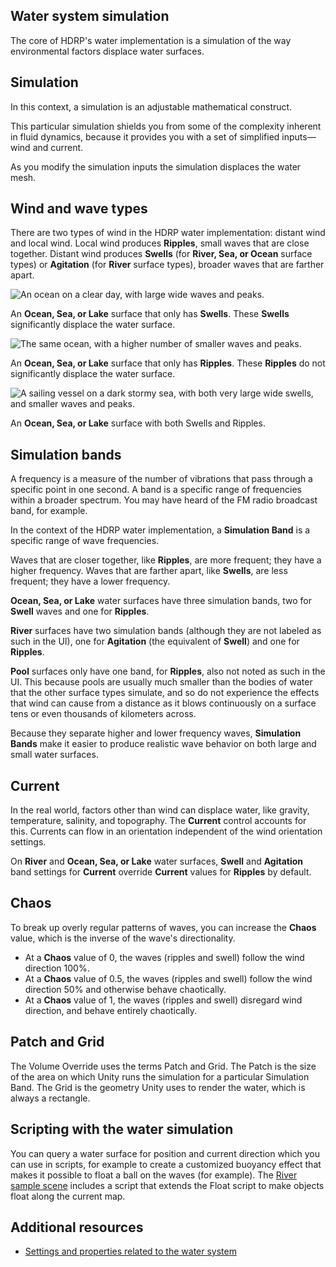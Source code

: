 ## Water system simulation
The core of HDRP's water implementation is a simulation of the way environmental factors displace water surfaces.

## Simulation
In this context, a simulation is an adjustable mathematical construct.

This particular simulation shields you from some of the complexity inherent in fluid dynamics, because it provides you with a set of simplified inputs&mdash;wind and current.

As you modify the simulation inputs the simulation displaces the water mesh.

## Wind and wave types
There are two types of wind in the HDRP water implementation: distant wind and local wind. Local wind produces **Ripples**, small waves that are close together. Distant wind produces **Swells** (for **River, Sea, or Ocean** surface types) or **Agitation** (for **River** surface types), broader waves that are farther apart.

![An ocean on a clear day, with large wide waves and peaks.](Images/watersystem-OceanSwellOnly.png)

An **Ocean, Sea, or Lake** surface that only has **Swells**. These **Swells** significantly displace the water surface.

![The same ocean, with a higher number of smaller waves and peaks.](Images/watersystem-OceanRipplesOnly.png)

An **Ocean, Sea, or Lake** surface that only has **Ripples**. These **Ripples** do not significantly displace the water surface.

![A sailing vessel on a dark stormy sea, with both very large wide swells, and smaller waves and peaks.](Images/watersystem-StormySea.png)

An **Ocean, Sea, or Lake** surface with both Swells and Ripples.

## Simulation bands
A frequency is a measure of the number of vibrations that pass through a specific point in one second. A band is a specific range of frequencies within a broader spectrum. You may have heard of the FM radio broadcast band, for example.

In the context of the HDRP water implementation, a **Simulation Band** is a specific range of wave frequencies.

Waves that are closer together, like **Ripples**, are more frequent; they have a higher frequency. Waves that are farther apart, like **Swells**, are less frequent; they have a lower frequency.

**Ocean, Sea, or Lake** water surfaces have three simulation bands, two for **Swell** waves and one for **Ripples**.

**River** surfaces have two simulation bands (although they are not labeled as such in the UI), one for **Agitation** (the equivalent of **Swell**) and one for **Ripples**.

**Pool** surfaces only have one band, for **Ripples**, also not noted as such in the UI. This because pools are usually much smaller than the bodies of water that the other surface types simulate, and so do not experience the effects that wind can cause from a distance as it blows continuously on a surface tens or even thousands of kilometers across.

Because they separate higher and lower frequency waves, **Simulation Bands** make it easier to produce realistic wave behavior on both large and small water surfaces.

## Current
In the real world, factors other than wind can displace water, like gravity, temperature, salinity, and topography. The **Current** control accounts for this. Currents can flow in an orientation independent of the wind orientation settings.

On **River** and **Ocean, Sea, or Lake** water surfaces, **Swell** and **Agitation** band settings for **Current** override **Current** values for **Ripples** by default.

## Chaos
To break up overly regular patterns of waves, you can increase the **Chaos** value, which is the inverse of the wave's directionality.
* At a **Chaos** value of 0, the waves (ripples and swell) follow the wind direction 100%.
* At a **Chaos** value of 0.5, the waves (ripples and swell) follow the wind direction 50% and otherwise behave chaotically.
* At a **Chaos** value of 1, the waves (ripples and swell) disregard wind direction, and behave entirely chaotically.

<a name="patchgrid"></a>
## Patch and Grid
The Volume Override uses the terms Patch and Grid. The Patch is the size of the area on which Unity runs the simulation for a particular Simulation Band. The Grid is the geometry Unity uses to render the water, which is always a rectangle.

## Scripting with the water simulation
You can query a water surface for position and current direction which you can use in scripts, for example to create a customized buoyancy effect that makes it possible to float a ball on the waves (for example). The [River sample scene](#river-sample-scene) includes a script that extends the Float script to make objects float along the current map.


## Additional resources
* [Settings and properties related to the water system](settings-and-properties-related-to-the-water-system.md)

